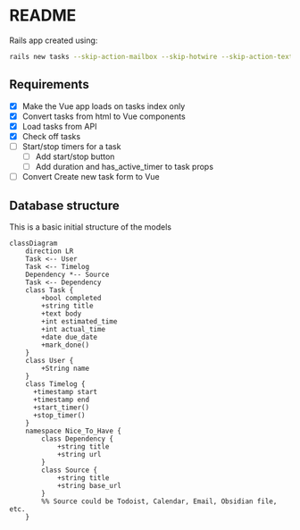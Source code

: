 # README

Rails app created using:

```bash
rails new tasks --skip-action-mailbox --skip-hotwire --skip-action-text --database=postgresql --css bootstrap
```

## Requirements

- [x] Make the Vue app loads on tasks index only
- [x] Convert tasks from html to Vue components
- [x] Load tasks from API
- [x] Check off tasks
- [ ] Start/stop timers for a task
    - [ ] Add start/stop button
    - [ ] Add duration and has_active_timer to task props
- [ ] Convert Create new task form to Vue

## Database structure

This is a basic initial structure of the models

```mermaid
classDiagram
    direction LR
    Task <-- User
    Task <-- Timelog
    Dependency *-- Source
    Task <-- Dependency
    class Task {
        +bool completed
        +string title
        +text body
        +int estimated_time
        +int actual_time
        +date due_date
        +mark_done()
    }
    class User {
        +String name
    }
    class Timelog {
      +timestamp start
      +timestamp end
      +start_timer()
      +stop_timer()
    }
    namespace Nice_To_Have {
        class Dependency {
            +string title
            +string url
        }
        class Source {
            +string title
            +string base_url
        }
        %% Source could be Todoist, Calendar, Email, Obsidian file, etc.
    }
```
